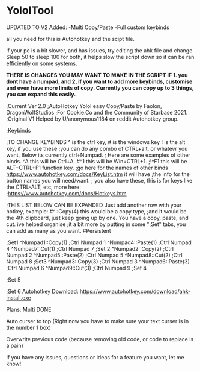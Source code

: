 # YololTool
UPDATED TO V2
Added:
-Multi Copy/Paste
-Full custom keybinds





all you need for this is Autohotkey and the scipt file.

if your pc is a bit slower, and has issues, try editing the ahk file and change Sleep 50 to sleep 100 for both, 
it helps slow the script down so it can be ran efficiently on some systems.



<b>THERE IS CHANGES YOU MAY WANT TO MAKE IN THE SCRIPT IF 1. you dont have a numpad, and 2, if you want to add more keybinds, customise and even have more limits of copy. Currently you can copy up to 3 things, you can expand this easily.</b>


;Current Ver 2.0
;AutoHotkey Yolol easy Copy/Paste by Faolon, DragonWolfStudios
;For Cookie.Co and the Community of Starbase 2021.
;Original V1 Helped by U/anonymous1184 on reddit Autohotkey group.

;Keybinds 

;TO CHANGE KEYBINDS  ^ is the ctrl key, # is the windows key ! is the alt key, if you use these
;you can do any combo of CTRL+alt, or whatevr you want, Below its currently ctrl+Numpad.
; Here are some examples of other binds.  ^A this will be Ctrl+A. #^1 this will be Win+CTRL+1.
;!^F1 this will be ALT+CTRL+F1 function key. 
;go here for the names of other binds https://www.autohotkey.com/docs/KeyList.htm it will have 
;the info for the button names you will need/want.
; you also have these, this is for keys like the CTRL-ALT, etc, more here: 
;https://www.autohotkey.com/docs/Hotkeys.htm


;THIS LIST BELOW CAN BE EXPANDED Just add another row with your hotkey, example: #^::Copy(4) this would be a copy type,
;and it would be the 4th clipboard, just keep going up by one. You have a copy, paste, and cut. ive helped organise
;it a bit more by putting in some ";Set" tabs, you can add as many as you want.
#Persistent

;Set1
^Numpad1::Copy(1) ;Ctrl Numpad 1
^Numpad4::Paste(1) ;Ctrl Numpad 4
^Numpad7::Cut(1) ;Ctrl Numpad 7
;Set 2
^Numpad2::Copy(2) ;Ctrl Numpad 2
^Numpad5::Paste(2) ;Ctrl Numpad 5
^Numpad8::Cut(2) ;Ctrl Numpad 8
;Set3
^Numpad3::Copy(3) ;Ctrl Numpad 3
^Numpad6::Paste(3) ;Ctrl Numpad 6
^Numpad9::Cut(3) ;Ctrl Numpad 9
;Set 4

;Set 5

;Set 6
Autohotkey Download: https://www.autohotkey.com/download/ahk-install.exe

Plans:
Multi DONE

Auto curser to top (Right now you have to make sure your text curser is in the number 1 box)

Overwrite previous code (because removing old code, or code to replace is a pain)

If you have any issues, questions or ideas for a feature you want, let me know!
